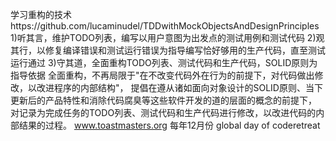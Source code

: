 学习重构的技术https://github.com/lucaminudel/TDDwithMockObjectsAndDesignPrinciples
1)听其言，维护TODO列表，编写以用户意图为出发点的测试用例和测试代码
2)观其行，以修复编译错误和测试运行错误为指导编写恰好够用的生产代码，直至测试运行通过
3)守其道，全面重构TODO列表、测试代码和生产代码，SOLID原则为指导依据
全面重构，不再局限于"在不改变代码外在行为的前提下，对代码做出修改，以改进程序的内部结构"，
提倡在遵从诸如面向对象设计的SOLID原则、当下更新后的产品特性和消除代码腐臭等这些软件开发的道的层面的概念的前提下，
对记录为完成任务的TODO列表、测试代码和生产代码进行修改，以改进代码的内部结果的过程。
www.toastmasters.org
每年12月份 global day of coderetreat

